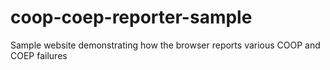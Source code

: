 # coop-coep-reporter-sample

Sample website demonstrating how the browser reports various COOP and COEP failures
